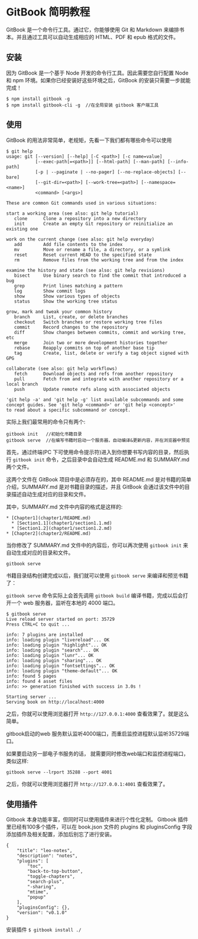 # GitBook 简明教程

<!-- toc -->

GitBook 是一个命令行工具。通过它，你能够使用 Git 和 Markdown 来编排书本。并且通过工具可以自动生成相应的 HTML、PDF 和 epub 格式的文件。

## 安装

因为 GitBook 是一个基于 Node 开发的命令行工具。因此需要您自行配置 Node 和 npm 环境。如果你已经安装好这些环境之后，GitBook 的安装只需要一步就能完成！
```
$ npm install gitbook -g 
$ npm install gitbook-cli -g  //在全局安装 gitbook 客户端工具
```

## 使用

GitBook 的用法非常简单，老规矩，先看一下我们都有哪些命令可以使用

```
$ git help
usage: git [--version] [--help] [-C <path>] [-c name=value]
           [--exec-path[=<path>]] [--html-path] [--man-path] [--info-path]
           [-p | --paginate | --no-pager] [--no-replace-objects] [--bare]
           [--git-dir=<path>] [--work-tree=<path>] [--namespace=<name>]
           <command> [<args>]

These are common Git commands used in various situations:

start a working area (see also: git help tutorial)
   clone      Clone a repository into a new directory
   init       Create an empty Git repository or reinitialize an existing one

work on the current change (see also: git help everyday)
   add        Add file contents to the index
   mv         Move or rename a file, a directory, or a symlink
   reset      Reset current HEAD to the specified state
   rm         Remove files from the working tree and from the index

examine the history and state (see also: git help revisions)
   bisect     Use binary search to find the commit that introduced a bug
   grep       Print lines matching a pattern
   log        Show commit logs
   show       Show various types of objects
   status     Show the working tree status

grow, mark and tweak your common history
   branch     List, create, or delete branches
   checkout   Switch branches or restore working tree files
   commit     Record changes to the repository
   diff       Show changes between commits, commit and working tree, etc
   merge      Join two or more development histories together
   rebase     Reapply commits on top of another base tip
   tag        Create, list, delete or verify a tag object signed with GPG

collaborate (see also: git help workflows)
   fetch      Download objects and refs from another repository
   pull       Fetch from and integrate with another repository or a local branch
   push       Update remote refs along with associated objects

'git help -a' and 'git help -g' list available subcommands and some
concept guides. See 'git help <command>' or 'git help <concept>'
to read about a specific subcommand or concept.
```

实际上我们最常用的命令只有两个:
```
gitbook init   //初始化书籍目录
gitbook serve  //在编写书籍时启动一个服务器，自动编译&更新内容，并在浏览器中预览
```

首先，通过终端(PC 下可使用命令提示符)进入到你想要书写内容的目录，然后执行 ```gitbook init``` 命令，之后目录中会自动生成 README.md 和 SUMMARY.md 两个文件。

这两个文件在 GitBook 项目中是必须存在的，其中 README.md 是对书籍的简单介绍，SUMMARY.md 是对书籍目录的描述，并且 GitBook 会通过该文件中的目录描述自动生成对应的目录和文件。

其中，SUMMARY.md 文件中内容的格式是这样的:
```
* [Chapter1](chapter1/README.md)
  * [Section1.1](chapter1/section1.1.md)
  * [Section1.2](chapter1/section1.2.md)
* [Chapter2](chapter2/README.md)
```

当你修改了 SUMMARY.md 文件中的内容后，你可以再次使用 ```gitbook init``` 来自动生成对应的目录和文件。

```gitbook serve```

书籍目录结构创建完成以后，我们就可以使用 ```gitbook serve``` 来编译和预览书籍了：

```gitbook serve``` 命令实际上会首先调用 ```gitbook build``` 编译书籍，完成以后会打开一个 web 服务器，监听在本地的 4000 端口。

```
$ gitbook serve
Live reload server started on port: 35729
Press CTRL+C to quit ...

info: 7 plugins are installed
info: loading plugin "livereload"... OK
info: loading plugin "highlight"... OK
info: loading plugin "search"... OK
info: loading plugin "lunr"... OK
info: loading plugin "sharing"... OK
info: loading plugin "fontsettings"... OK
info: loading plugin "theme-default"... OK
info: found 5 pages
info: found 4 asset files
info: >> generation finished with success in 3.0s !

Starting server ...
Serving book on http://localhost:4000

```

之后，你就可以使用浏览器打开 ```http://127.0.0.1:4000``` 查看效果了。就是这么简单。

gitbook启动的web 服务默认监听4000端口，而重启监控进程默认监听35729端口。

如果要启动另一部电子书服务的话， 就需要同时修改web端口和监控进程端口，类似这样:
```
gitbook serve --lrport 35288 --port 4001
```
之后，你就可以使用浏览器打开 ```http://127.0.0.1:4001``` 查看效果了。

## 使用插件

Gitbook 本身功能丰富，但同时可以使用插件来进行个性化定制。 Gitbook 插件 里已经有100多个插件，可以在 book.json 文件的 plugins 和 pluginsConfig 字段添加插件及相关配置，添加后别忘了进行安装。
```
{
    "title": "leo-notes",
    "description": "notes",
    "plugins": [
        "toc",
        "back-to-top-button",
        "toggle-chapters",
        "search-plus",
        "-sharing",
        "mtime",
        "popup"
    ],
    "pluginsConfig": {},
    "version": "v0.1.0"
}
```

安装插件
```$ gitbook install ./```